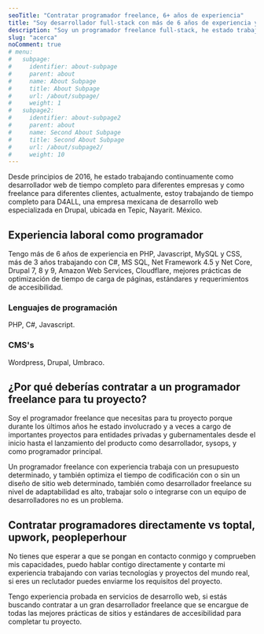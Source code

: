```yaml
---
seoTitle: "Contratar programador freelance, 6+ años de experiencia"
title: "Soy desarrollador full-stack con más de 6 años de experiencia y estoy abierto a trabajar a tiempo parcial como programador freelance, coder."
description: "Soy un programador freelance full-stack, he estado trabajando para diferentes empresas y clientes en proyectos desde el día 0 hasta el lanzamiento a producción"
slug: "acerca"
noComment: true
# menu:
#   subpage:
#     identifier: about-subpage
#     parent: about
#     name: About Subpage
#     title: About Subpage
#     url: /about/subpage/
#     weight: 1
#   subpage2:
#     identifier: about-subpage2
#     parent: about
#     name: Second About Subpage
#     title: Second About Subpage
#     url: /about/subpage2/
#     weight: 10
---
```


<p>Desde principios de 2016, he estado trabajando continuamente como desarrollador web de tiempo completo para diferentes empresas y como freelance para diferentes clientes, actualmente, estoy trabajando de tiempo completo para D4ALL, una empresa mexicana de desarrollo web especializada en Drupal, ubicada en Tepic, Nayarit. México.</p>

<h2>Experiencia laboral como programador</h2>
<p>Tengo más de 6 años de experiencia en PHP, Javascript, MySQL y CSS, más de 3 años trabajando con C#, MS SQL, Net Framework 4.5 y Net Core, Drupal 7, 8 y 9, Amazon Web Services, Cloudflare, mejores prácticas de optimización de tiempo de carga de páginas, estándares y requerimientos de accesibilidad.</p>

<h3>Lenguajes de programación</h3>
<p>PHP, C#, Javascript.</p>

<h3>CMS's</h3>
<p>Wordpress, Drupal, Umbraco.</p>

<h2>¿Por qué deberías contratar a un programador freelance para tu proyecto?</h2>
<p>Soy el programador freelance que necesitas para tu proyecto porque durante los últimos años he estado involucrado y a veces a cargo de importantes proyectos para entidades privadas y gubernamentales desde el inicio hasta el lanzamiento del producto como desarrollador, sysops, y como programador principal.</p>

<p>Un programador freelance con experiencia trabaja con un presupuesto determinado, y también optimiza el tiempo de codificación con o sin un diseño de sitio web determinado, también como desarrollador freelance su nivel de adaptabilidad es alto, trabajar solo o integrarse con un equipo de desarrolladores no es un problema.</p>

<h2>Contratar programadores directamente vs toptal, upwork, peopleperhour</h2>
<p>No tienes que esperar a que se pongan en contacto conmigo y comprueben mis capacidades, puedo hablar contigo directamente y contarte mi experiencia trabajando con varias tecnologías y proyectos del mundo real, si eres un reclutador puedes enviarme los requisitos del proyecto.</p>

<p>Tengo experiencia probada en servicios de desarrollo web, si estás buscando contratar a un gran desarrollador freelance que se encargue de todas las mejores prácticas de sitios y estándares de accesibilidad para completar tu proyecto.</p>